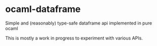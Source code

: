 # ocaml-dataframe
Simple and (reasonably) type-safe dataframe api implemented in pure ocaml

This is mostly a work in progress to experiment with various APIs.
